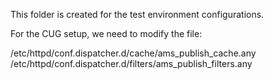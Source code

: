This folder is created for the test environment configurations.

For the CUG setup, we need to modify the file: 

/etc/httpd/conf.dispatcher.d/cache/ams_publish_cache.any
/etc/httpd/conf.dispatcher.d/filters/ams_publish_filters.any